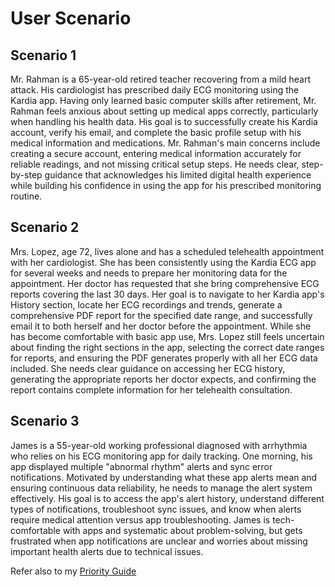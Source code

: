 # User Scenario 

## **Scenario 1**

Mr. Rahman is a 65-year-old retired teacher recovering from a mild heart attack. His cardiologist has prescribed daily ECG monitoring using the Kardia app. Having only learned basic computer skills after retirement, Mr. Rahman feels anxious about setting up medical apps correctly, particularly when handling his health data.
His goal is to successfully create his Kardia account, verify his email, and complete the basic profile setup with his medical information and medications. Mr. Rahman's main concerns include creating a secure account, entering medical information accurately for reliable readings, and not missing critical setup steps. He needs clear, step-by-step guidance that acknowledges his limited digital health experience while building his confidence in using the app for his prescribed monitoring routine.

## **Scenario 2**

Mrs. Lopez, age 72, lives alone and has a scheduled telehealth appointment with her cardiologist. She has been consistently using the Kardia ECG app for several weeks and needs to prepare her monitoring data for the appointment. Her doctor has requested that she bring comprehensive ECG reports covering the last 30 days.
Her goal is to navigate to her Kardia app's History section, locate her ECG recordings and trends, generate a comprehensive PDF report for the specified date range, and successfully email it to both herself and her doctor before the appointment. While she has become comfortable with basic app use, Mrs. Lopez still feels uncertain about finding the right sections in the app, selecting the correct date ranges for reports, and ensuring the PDF generates properly with all her ECG data included.
She needs clear guidance on accessing her ECG history, generating the appropriate reports her doctor expects, and confirming the report contains complete information for her telehealth consultation.

## **Scenario 3**

James is a 55-year-old working professional diagnosed with arrhythmia who relies on his ECG monitoring app for daily tracking. One morning, his app displayed multiple "abnormal rhythm" alerts and sync error notifications. Motivated by understanding what these app alerts mean and ensuring continuous data reliability, he needs to manage the alert system effectively. His goal is to access the app's alert history, understand different types of notifications, troubleshoot sync issues, and know when alerts require medical attention versus app troubleshooting. James is tech-comfortable with apps and systematic about problem-solving, but gets frustrated when app notifications are unclear and worries about missing important health alerts due to technical issues.

Refer also to my [Priority Guide](./assets/docs/Procedure%20Ideation--Chowdhury.pdf)